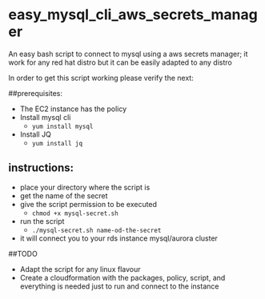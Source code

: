 # easy_mysql_cli_aws_secrets_manager
An easy bash script to connect to mysql using a aws secrets manager; it work for any red hat distro but it can be easily adapted to any distro

In order to get this script working please verify the next:

##prerequisites:

* The EC2 instance has the policy
* Install mysql cli
  - `yum install mysql`
* Install JQ
  - `yum install jq`


## instructions:

* place your directory where the script is
* get the name of the secret 
* give the script permission to be executed
  - `chmod +x mysql-secret.sh`
* run the script
  - `./mysql-secret.sh name-od-the-secret`
* it will connect you to your rds instance mysql/aurora cluster


##TODO

* Adapt the script for any linux flavour 
* Create a cloudformation with the packages, policy, script, and everything is needed just to run and connect to the instance

